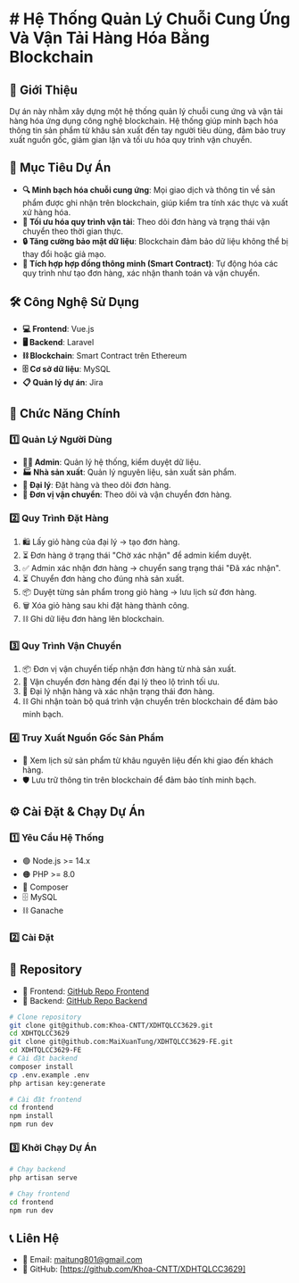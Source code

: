 # # Hệ Thống Quản Lý Chuỗi Cung Ứng Và Vận Tải Hàng Hóa Bằng Blockchain

## 📌 Giới Thiệu

Dự án này nhằm xây dựng một hệ thống quản lý chuỗi cung ứng và vận tải hàng hóa ứng dụng công nghệ blockchain. Hệ thống giúp minh bạch hóa thông tin sản phẩm từ khâu sản xuất đến tay người tiêu dùng, đảm bảo truy xuất nguồn gốc, giảm gian lận và tối ưu hóa quy trình vận chuyển.

## 🎯 Mục Tiêu Dự Án

- **🔍 Minh bạch hóa chuỗi cung ứng**: Mọi giao dịch và thông tin về sản phẩm được ghi nhận trên blockchain, giúp kiểm tra tính xác thực và xuất xứ hàng hóa.
- **🚀 Tối ưu hóa quy trình vận tải**: Theo dõi đơn hàng và trạng thái vận chuyển theo thời gian thực.
- **🔒 Tăng cường bảo mật dữ liệu**: Blockchain đảm bảo dữ liệu không thể bị thay đổi hoặc giả mạo.
- **🤖 Tích hợp hợp đồng thông minh (Smart Contract)**: Tự động hóa các quy trình như tạo đơn hàng, xác nhận thanh toán và vận chuyển.

## 🛠 Công Nghệ Sử Dụng

- **💻 Frontend**: Vue.js
- **🖥 Backend**: Laravel
- **⛓ Blockchain**: Smart Contract trên Ethereum
- **🗄 Cơ sở dữ liệu**: MySQL
- **📋 Quản lý dự án**: Jira

## 🔧 Chức Năng Chính

### 1️⃣ Quản Lý Người Dùng

- **👨‍💼 Admin**: Quản lý hệ thống, kiểm duyệt dữ liệu.
- **🏭 Nhà sản xuất**: Quản lý nguyên liệu, sản xuất sản phẩm.
- **🛒 Đại lý**: Đặt hàng và theo dõi đơn hàng.
- **🚛 Đơn vị vận chuyển**: Theo dõi và vận chuyển đơn hàng.

### 2️⃣ Quy Trình Đặt Hàng

1. 🛍 Lấy giỏ hàng của đại lý → tạo đơn hàng.
2. ⏳ Đơn hàng ở trạng thái "Chờ xác nhận" để admin kiểm duyệt.
3. ✅ Admin xác nhận đơn hàng → chuyển sang trạng thái "Đã xác nhận".
4. ⏳ Chuyển đơn hàng cho đúng nhà sản xuất.
5. 📦 Duyệt từng sản phẩm trong giỏ hàng → lưu lịch sử đơn hàng.
6. 🗑 Xóa giỏ hàng sau khi đặt hàng thành công.
7. ⛓ Ghi dữ liệu đơn hàng lên blockchain.

### 3️⃣ Quy Trình Vận Chuyển

1. 📦 Đơn vị vận chuyển tiếp nhận đơn hàng từ nhà sản xuất.
2. 🚛 Vận chuyển đơn hàng đến đại lý theo lộ trình tối ưu.
3. 🏬 Đại lý nhận hàng và xác nhận trạng thái đơn hàng.
4. ⛓ Ghi nhận toàn bộ quá trình vận chuyển trên blockchain để đảm bảo minh bạch.

### 4️⃣ Truy Xuất Nguồn Gốc Sản Phẩm

- 🔗 Xem lịch sử sản phẩm từ khâu nguyên liệu đến khi giao đến khách hàng.
- 🛡 Lưu trữ thông tin trên blockchain để đảm bảo tính minh bạch.

## ⚙️ Cài Đặt & Chạy Dự Án

### 1️⃣ Yêu Cầu Hệ Thống

- 🟢 Node.js >= 14.x
- 🟠 PHP >= 8.0
- 🔵 Composer
- 🗄 MySQL
- ⛓ Ganache

### 2️⃣ Cài Đặt

## 📁 Repository

- 🔗 Frontend: [GitHub Repo Frontend](https://github.com/MaiXuanTung/XDHTQLCC3629-FE)
- 🔗 Backend: [GitHub Repo Backend](https://github.com/Khoa-CNTT/XDHTQLCC3629)

```sh
# Clone repository
git clone git@github.com:Khoa-CNTT/XDHTQLCC3629.git
cd XDHTQLCC3629
git clone git@github.com:MaiXuanTung/XDHTQLCC3629-FE.git
cd XDHTQLCC3629-FE
# Cài đặt backend
composer install
cp .env.example .env
php artisan key:generate

# Cài đặt frontend
cd frontend
npm install
npm run dev
```

### 3️⃣ Khởi Chạy Dự Án

```sh
# Chạy backend
php artisan serve

# Chạy frontend
cd frontend
npm run dev
```

## 📞 Liên Hệ

- 📧 Email: maitung801@gmail.com
- 🐙 GitHub: [https://github.com/Khoa-CNTT/XDHTQLCC3629]
